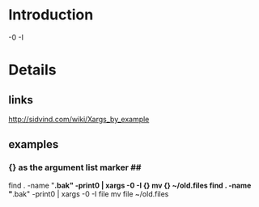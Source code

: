 # Introduction #

-0
-I

# Details #

##  links ## 
http://sidvind.com/wiki/Xargs_by_example
##  examples ## 

### {} as the argument list marker ## #
find . -name "**.bak" -print0 | xargs -0 -I {} mv {} ~/old.files
find . -name "**.bak" -print0 | xargs -0 -I file mv file ~/old.files
